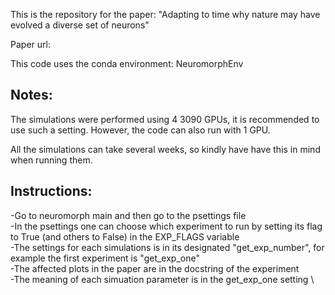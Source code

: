 This is the repository for the paper: "Adapting to time why nature may have evolved a diverse set of neurons"

Paper url:

This code uses the conda environment: NeuromorphEnv


## Notes:
The simulations were performed using 4 3090 GPUs, it is recommended to use such a setting. However, the code can also run with 1 GPU.

All the simulations can take several weeks, so kindly have have this in mind when running them.

## Instructions:
-Go to neuromorph  main and then go to the psettings file \
-In the psettings one can choose which experiment to run by setting its flag to True (and others to False) in the EXP_FLAGS variable \
-The settings for each simulations is in its designated "get_exp_number", for example the first experiment is "get_exp_one" \
-The affected plots in the paper are in the docstring of the experiment \
-The meaning of each simuation parameter is in the get_exp_one setting \
